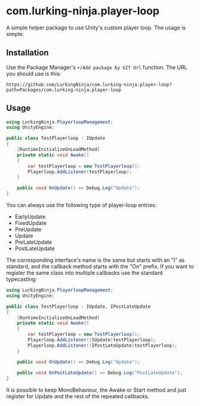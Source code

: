 # com.lurking-ninja.player-loop
A simple helper package to use Unity's custom player loop. The usage is simple:
## Installation
Use the Package Manager's ```+/Add package by GIT Url``` function.
The URL you should use is this: 
```
https://github.com/LurkingNinja/com.lurking-ninja.player-loop?path=Packages/com.lurking-ninja.player-loop
```
## Usage
```csharp
using LurkingNinja.PlayerloopManagement;
using UnityEngine;

public class TestPlayerloop : IUpdate
{
    [RuntimeInitializeOnLoadMethod]
    private static void Awake()
    {
        var testPlayerloop = new TestPlayerloop();
        Playerloop.AddListener(testPlayerloop);
    }

    public void OnUpdate() => Debug.Log("Update");
}
```
You can always use the following type of player-loop entries: 
- EarlyUpdate 
- FixedUpdate
- PreUpdate
- Update
- PreLateUpdate
- PostLateUpdate

The corresponding interface's name is the same but starts with an "I" as standard, and the callback method starts with the "On" prefix.
If you want to register the same class into multiple callbacks use the standard typecasting:
```csharp
using LurkingNinja.PlayerloopManagement;
using UnityEngine;

public class TestPlayerloop : IUpdate, IPostLateUpdate
{
    [RuntimeInitializeOnLoadMethod]
    private static void Awake()
    {
        var testPlayerloop = new TestPlayerloop();
        Playerloop.AddListener((IUpdate)testPlayerloop);
        Playerloop.AddListener((IPostLateUpdate)testPlayerloop);
    }

    public void OnUpdate() => Debug.Log("Update");
    
    public void OnPostLateUpdate() => Debug.Log("PostLateUpdate");
}
```
It is possible to keep MonoBehaviour, the Awake or Start method and just register for Update and the rest of the repeated callbacks.